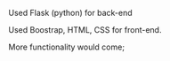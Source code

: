 Used Flask (python) for back-end

Used Boostrap, HTML, CSS for front-end.

More functionality would come; 
